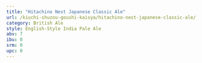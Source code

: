 ```yaml
---
title: "Hitachino Nest Japanese Classic Ale"
url: /kiuchi-shuzou-goushi-kaisya/hitachino-nest-japanese-classic-ale/
category: British Ale
style: English-Style India Pale Ale
abv: 7
ibu: 0
srm: 0
upc: 0
---
```


